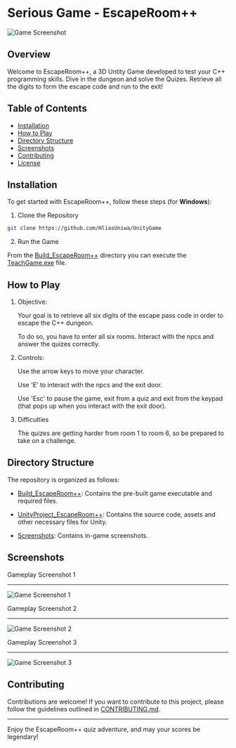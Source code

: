 # Serious Game - EscapeRoom++ 

![Game Screenshot](screenshots/playing.png)

## Overview

Welcome to EscapeRoom++, a 3D Untity Game developed to test your C++ programming skills. Dive in the dungeon and solve the Quizes. Retrieve all the digits to form the escape code and run to the exit!

## Table of Contents

- [Installation](#installation)
- [How to Play](#how-to-play)
- [Directory Structure](#directory-structure)
- [Screenshots](#screenshots)
- [Contributing](#contributing)
- [License](#license)

## Installation

To get started with EscapeRoom++, follow these steps (for <b>Windows</b>):

   1. Clone the Repository

   ```bash
   git clone https://github.com/HliasUniwa/UnityGame
   ```

 2. Run the Game

   From the [Build_EscapeRoom++](/Build_EscapeRoom++) directory you can execute the [TeachGame.exe](/Build_EscapeRoom++/TeachGame.exe) file.


## How to Play

1. Objective:

   Your goal is to retrieve all six digits of the escape pass code in order to escape the C++ dungeon.

   To do so, you have to enter all six rooms. Interact with the npcs and answer the quizes correctly.

2. Controls:

   Use the arrow keys to move your character.

   Use 'E' to interact with the npcs and the exit door.

   Use 'Esc' to pause the game, exit from a quiz and exit from the keypad (that pops up when you interact with the exit door).

4. Difficulties

   The quizes are getting harder from room 1 to room 6, so be prepared to take on a challenge.

## Directory Structure

The repository is organized as follows:

- [Build_EscapeRoom++](/Build_EscapeRoom++): Contains the pre-built game executable and required files.

- [UnityProject_EscapeRoom++](/UnityGame_EscapeRoom++): Contains the source code, assets and other necessary files for Unity.

- [Screenshots](/Screenshots): Contains in-game screenshots.

## Screenshots

Gameplay Screenshot 1
_ _ _
![Game Screenshot 1](screenshots/game_difficulties.png)

Gameplay Screenshot 2
_ _ _
![Game Screenshot 2](screenshots/playing.png)

Gameplay Screenshot 3
_ _ _
![Game Screenshot 3](screenshots/game_over.png)

## Contributing

Contributions are welcome! If you want to contribute to this project, please follow the guidelines outlined in [CONTRIBUTING.md](https://github.com/HliasUniwa/UnityGame/CONTRIBUTING.md).

* * *

Enjoy the EscapeRoom++ quiz adventure, and may your scores be legendary!
